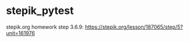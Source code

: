 # stepik_pytest
stepik.org homework step 3.6.9: https://stepik.org/lesson/187065/step/5?unit=161976
